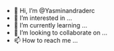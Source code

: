 - 👋 Hi, I’m @Yasminandraderc
- 👀 I’m interested in ...
- 🌱 I’m currently learning ...
- 💞️ I’m looking to collaborate on ...
- 📫 How to reach me ...

<!---
Yasminandraderc/Yasminandraderc is a ✨ special ✨ repository because its `README.md` (this file) appears on your GitHub profile.
You can click the Preview link to take a look at your changes.
--->
